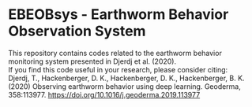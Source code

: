 # EBEOBsys - Earthworm Behavior Observation System 

This repository contains codes related to the earthworm behavior monitoring system presented in Djerdj et al. (2020). \
If you find this code useful in your research, please consider citing: \
Djerdj, T., Hackenberger, D. K., Hackenberger, D. K., Hackenberger, B. K. (2020) Observing earthworm behavior using deep learning. Geoderma, 358:113977. https://doi.org/10.1016/j.geoderma.2019.113977
